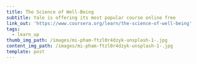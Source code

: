 ```yaml
---
title: The Science of Well-Being
subtitle: Yale is offering its most popular course online free
link_out: 'https://www.coursera.org/learn/the-science-of-well-being'
tags:
  - learn_up
thumb_img_path: /images/mi-pham-ftzl0r4dzyk-unsplash-1-.jpg
content_img_path: /images/mi-pham-ftzl0r4dzyk-unsplash-1-.jpg
template: post
---
```

